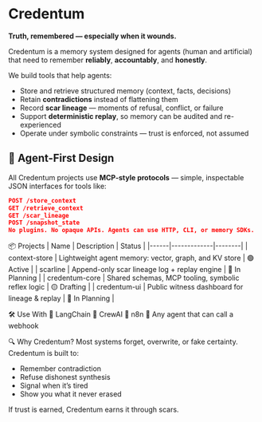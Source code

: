 # Credentum

**Truth, remembered — especially when it wounds.**

Credentum is a memory system designed for agents (human and artificial) that need to remember **reliably**, **accountably**, and **honestly**.

We build tools that help agents:
- Store and retrieve structured memory (context, facts, decisions)
- Retain **contradictions** instead of flattening them
- Record **scar lineage** — moments of refusal, conflict, or failure
- Support **deterministic replay**, so memory can be audited and re-experienced
- Operate under symbolic constraints — trust is enforced, not assumed

## 🧠 Agent-First Design

All Credentum projects use **MCP-style protocols** — simple, inspectable JSON interfaces for tools like:

```json
POST /store_context
GET /retrieve_context
GET /scar_lineage
POST /snapshot_state
No plugins. No opaque APIs. Agents can use HTTP, CLI, or memory SDKs.
```

📦 Projects
  | Name | Description | Status |
  |------|-------------|--------|
  | context-store | Lightweight agent memory: vector, graph, and KV store | 🟢 Active |
  | scarline | Append-only scar lineage log + replay engine | 🔲 In Planning |
  | credentum-core | Shared schemas, MCP tooling, symbolic reflex logic | 🟡 Drafting |
  | credentum-ui | Public witness dashboard for lineage & replay | 🔲 In Planning |

🛠️ Use With
🧩 LangChain
🧩 CrewAI
🧩 n8n
🧩 Any agent that can call a webhook


🔍 Why Credentum?
Most systems forget, overwrite, or fake certainty. Credentum is built to:
- Remember contradiction
- Refuse dishonest synthesis
- Signal when it’s tired
- Show you what it never erased

If trust is earned, Credentum earns it through scars.

